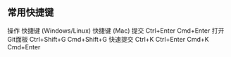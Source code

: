 ## 常用快捷键
操作	    快捷键 (Windows/Linux)	快捷键 (Mac)
提交	    Ctrl+Enter	            Cmd+Enter
打开Git面板	Ctrl+Shift+G	        Cmd+Shift+G
快速提交	Ctrl+K Ctrl+Enter	    Cmd+K Cmd+Enter

